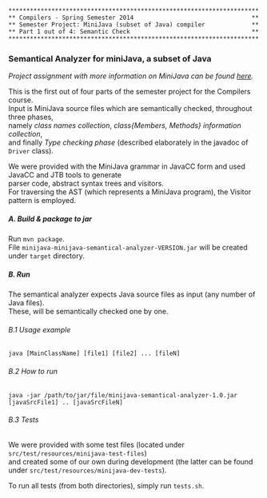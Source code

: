     **********************************************************************
    ** Compilers - Spring Semester 2014                                 **
    ** Semester Project: MiniJava (subset of Java) compiler             **
    ** Part 1 out of 4: Semantic Check                                  **
    **********************************************************************
### Semantical Analyzer for miniJava, a subset of Java
_Project assignment with more information on MiniJava can be found [here](http://cgi.di.uoa.gr/~thp06/13_14/project.html#Homework_2_-_Semantic_Analysis_)._

This is the first out of four parts of the semester project for the Compilers course.  
Input is MiniJava source files which are semantically checked, throughout three phases,   
namely _class names collection_, _class{Members, Methods} information collection_,   
and finally _Type checking phase_ (described elaborately in the javadoc of `Driver` class).

We were provided with the MiniJava grammar in JavaCC form and used JavaCC and JTB tools to generate   
parser code, abstract syntax trees and visitors.   
For traversing the AST (which represents a MiniJava program), the Visitor pattern is employed.

##### A. Build & package to jar
Run `mvn package`.  
File `minijava-minijava-semantical-analyzer-VERSION.jar` will be created under `target` directory.  

##### B. Run
The semantical analyzer expects Java source files as input (any number of Java files).  
These, will be semantically checked one by one.  

###### B.1 Usage example   
`java [MainClassName] [file1] [file2] ... [fileN]`

###### B.2 How to run  
`java -jar /path/to/jar/file/minijava-semantical-analyzer-1.0.jar [javaSrcFile1] .. [javaSrcFileN]` 

###### B.3 Tests  
We were provided with some test files (located under `src/test/resources/minijava-test-files`)  
and created some of our own during development (the latter can be found under `src/test/resources/minijava-dev-tests`).

To run all tests (from both directories), simply run `tests.sh`.
